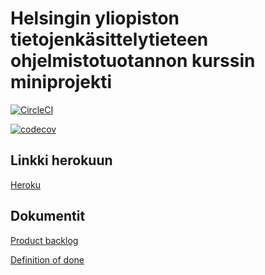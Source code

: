 # Helsingin yliopiston tietojenkäsittelytieteen ohjelmistotuotannon kurssin miniprojekti

[![CircleCI](https://circleci.com/gh/noorary/miniprojekti.svg?style=svg)](https://circleci.com/gh/noorary/miniprojekti)

[![codecov](https://codecov.io/gh/noorary/miniprojekti/branch/master/graph/badge.svg)](https://codecov.io/gh/noorary/miniprojekti)

## Linkki herokuun

[Heroku](https://ohtuminiprojekti.herokuapp.com/)

## Dokumentit

[Product backlog](https://docs.google.com/spreadsheets/d/1EJGxD0UlSo8Cpv5bqZV7dpyIHk6_I_piRaJ46wsDzU4/edit?ts=5e83146c#gid=0)

[Definition of done](https://github.com/noorary/miniprojekti/wiki/Definition-of-Done)
